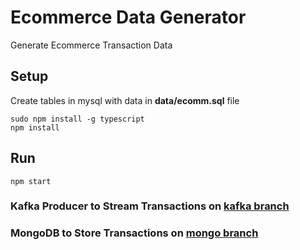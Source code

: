 # Ecommerce Data Generator

Generate Ecommerce Transaction Data

## Setup

Create tables in mysql with data in **data/ecomm.sql** file

```
sudo npm install -g typescript
npm install
```

## Run

```
npm start
```

### Kafka Producer to Stream Transactions on [kafka branch](https://github.com/inf3cti0n95/EcommerceDataGenerator/tree/kafka)

### MongoDB to Store Transactions on [mongo branch](https://github.com/inf3cti0n95/EcommerceDataGenerator/tree/mongo)
